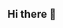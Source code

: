 ## Hi there 👋

<!--
**koichumanovernest/koichumanovernest** is a ✨ _special_ ✨ repository because its `README.md` (this file) appears on your GitHub profile.
<source
    media="(prefers-color-scheme: light)"
    srcset="
      https://raw.githubusercontent.com/platane/snk/output/github-contribution-grid-snake.svg
    "
  />
  <img
    alt="github contribution grid snake animation"
    src="https://raw.githubusercontent.com/platane/snk/output/github-contribution-grid-snake.svg"
  />
</picture>

